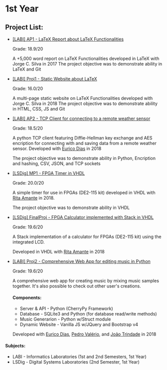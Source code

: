 # 1st Year

## Project List:

- [[LABI] AP1 - LaTeX Report about LaTeX Functionalities](https://github.com/RodrigoRosmaninho/projects-ect/tree/master/1st%20Year/%5BLABI%5D%20AP1%20-%20LaTeX%20Report%20about%20LaTeX%20Functionalities)

     Grade: 18.9/20

     A +5,000 word report on LaTeX Functionalities developed in LaTeX with Jorge C. Silva in 2017
     The project objective was to demonstrate ability in LaTeX and Git


- [[LABI] Proj1 - Static Website about LaTeX](https://github.com/RodrigoRosmaninho/projects-ect/tree/master/1st%20Year/%5BLABI%5D%20Proj1%20-%20Static%20Website%20about%20LaTeX)

     Grade: 16.0/20

     A multi-page static website on LaTeX Functionalities developed with Jorge C. Silva in 2018
     The project objective was to demonstrate ability in HTML, CSS, JS and Git

- [[LABI] AP2 - TCP Client for connecting to a remote weather sensor](https://github.com/RodrigoRosmaninho/projects-ect/tree/master/1st%20Year/%5BLABI%5D%20AP2%20-%20TCP%20Client%20for%20connecting%20to%20a%20remote%20weather%20sensor)

     Grade: 18.5/20

     A python TCP client featuring Diffie-Hellman key exchange and AES encription for connecting with and saving data from a remote weather sensor.
     Developed with [Eurico Dias](https://github.com/eurico-dias) in 2018

     The project objective was to demonstrate ability in Python, Encription and hashing, CSV, JSON, and TCP sockets

- [[LSDig] MP1 - FPGA Timer in VHDL](https://github.com/RodrigoRosmaninho/projects-ect/tree/master/1st%20Year/%5BLSDig%5D%20MP1%20-%20%20FPGA%20Timer%20in%20VHDL)

     Grade: 20.0/20

     A simple timer for use in FPGAs (DE2-115 kit) developed in VHDL with [Rita Amante](https://github.com/rita-amante) in 2018.

     The project objective was to demonstrate ability in VHDL

 - [[LSDig] FinalProj - FPGA Calculator implemented with Stack in VHDL](https://github.com/RodrigoRosmaninho/projects-ect/tree/master/1st%20Year/%5BLSDig%5D%20FinalProj%20-%20FPGA%20Calculator%20implemented%20with%20Stack%20in%20VHDL)

     Grade: 19.6/20

     A Stack implementation of a calculator for FPGAs (DE2-115 kit) using the integrated LCD.

     Developed in VHDL with [Rita Amante](https://github.com/rita-amante) in 2018

 - [[LABI] Proj2 - Comprehensive Web App for editing music in Python](https://github.com/RodrigoRosmaninho/projects-ect/tree/master/1st%20Year/%5BLABI%5D%20Proj2%20-%20Comprehensive%20Web%20App%20for%20editing%20music%20in%20Python)

     Grade: 19.6/20

     A comprehensive web app for creating music by mixing music samples together. It's also possible to check out other user's creations.

     #### Components:
     - Server & API - Python (CherryPy Framework)
     - Database - SQLite3 and Python (for database read/write methods)
     - Music Generarion - Python w/Struct module
     - Dynamic Website - Vanilla JS w/JQuery and Bootstrap v4

     Developed with [Eurico Dias](https://github.com/eurico-dias), [Pedro Valério](https://github.com/PMSValerio), and [João Trindade](https://github.com/3ndade) in 2018


#### Subjects:
- LABI - Informatics Laboratories (1st and 2nd Semesters, 1st Year)
- LSDig - Digital Systems Laboratories (2nd Semester, 1st Year)
